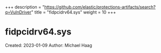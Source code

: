 +++
description = "https://github.com/elastic/protections-artifacts/search?q=VulnDriver"
title = "fidpcidrv64.sys"
weight = 10
+++

# fidpcidrv64.sys

Created: 2023-01-09
Author: Michael Haag


